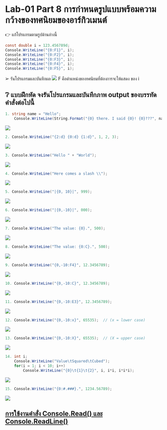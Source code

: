 # Lab-01  Part 8  การกำหนดรูปแบบพร้อมความกว้างของทศนิยมของอาร์กิวเมนต์

👉 แก้โปรแกรมตามรูปด้านล่างนี้
```csharp
const double i = 123.456789d;
Console.WriteLine("{0:F1}", i);
Console.WriteLine("{0:F2}", i);
Console.WriteLine("{0:F3}", i);
Console.WriteLine("{0:F4}", i);
Console.WriteLine("{0:F5}", i);
```
➢ รันโปรแกรมและบันทึกผล
![](./LAB_Images/8.png)
F คือตำแหน่งของทศนิยมที่ต้องการจะให้แสดง ของ i
## ❔ แบบฝึกหัด จงรันโปรแกรมและบันทึกภาพ output ของบรรทัดคำสั่งต่อไปนี้

``` csharp
1. string name = "Hello";
    Console.WriteLine(String.Format("{0} there. I said {0}! {0}???", name));
```
![](./LAB_Images/8.1.png)
``` csharp
2. Console.WriteLine("{2:d} {0:d} {1:d}", 1, 2, 3);
```
![](./LAB_Images/8.2.png)

``` csharp
3. Console.WriteLine("Hello " + "World");
```
![](./LAB_Images/8.3.png)

``` csharp
4. Console.WriteLine("Here comes a slash \\");
```
![](./LAB_Images/8.4.png)

``` csharp
5. Console.WriteLine("|{0, 10}|", 999);
```
![](./LAB_Images/8.5.png)

``` csharp
6. Console.WriteLine("|{0,-10}|", 000);
```
![](./LAB_Images/8.6.png)

``` csharp
7. Console.WriteLine("The value: {0}.", 500);
```
![](./LAB_Images/8.7.png)

``` csharp
8. Console.WriteLine("The value: {0:C}.", 500);
```
![](./LAB_Images/8.8.png)

``` csharp
9. Console.WriteLine("{0,-10:F4}", 12.3456789);
```
![](./LAB_Images/8.9.png)

``` csharp
10. Console.WriteLine("{0,-10:C}", 12.3456789);
```
![](./LAB_Images/10.png)

``` csharp
11. Console.WriteLine("{0,-10:E3}", 12.3456789);
```
![](./LAB_Images/11.png)

``` csharp
12. Console.WriteLine("{0,-10:x}", 65535);  // (x = lower case)
```
![](./LAB_Images/12.png)

``` csharp
13. Console.WriteLine("{0,-10:X}", 65535);  // (X = upper case)
```
![](./LAB_Images/13.png)

``` csharp
14. int i;
    Console.WriteLine("Value\tSquared\tCubed");
    for(i = 1; i < 10; i++)
        Console.WriteLine("{0}\t{1}\t{2}", i, i*i, i*i*i);
```
![](./LAB_Images/14.png)

``` csharp
15. Console.WriteLine("{0:#.###}.", 1234.56789);
```
![](./LAB_Images/15.png)

## [การใช้งานคำสั่ง Console.Read() และ Console.ReadLine()](./Lab-01-part-9-12.md)
